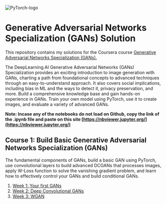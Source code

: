
![PyTorch-logo](https://upload.wikimedia.org/wikipedia/commons/9/96/Pytorch_logo.png)

# Generative Adversarial Networks Specialization (GANs) Solution

This repository contains my solutions for the Coursera course [Generative Adversarial Networks Specialization (GANs).](https://www.coursera.org/specializations/generative-adversarial-networks-gans)  

The DeepLearning.AI Generative Adversarial Networks (GANs) Specialization provides an exciting introduction to image generation with GANs, charting a path from foundational concepts to advanced techniques through an easy-to-understand approach. It also covers social implications, including bias in ML and the ways to detect it, privacy preservation, and more. Build a comprehensive knowledge base and gain hands-on experience in GANs. Train your own model using PyTorch, use it to create images, and evaluate a variety of advanced GANs.  

**Note: Incase any of the notebooks do not load on Github, copy the link of the .ipynb file and paste on this site [https://nbviewer.jupyter.org/](https://nbviewer.jupyter.org/)**

## Course 1: Build Basic Generative Adversarial Networks Specialization (GANs)

The fundamental components of GANs, build a basic GAN using PyTorch, use convolutional layers to build advanced DCGANs that processes images, apply W-Loss function to solve the vanishing gradient problem, and learn how to effectively control your GANs and build conditional GANs.

1. [Week 1: Your first GANs](Course%201/Week%201/Week1%20Your%20First%20GAN.ipynb)
2. [Week 2: Deep Convolutional GANs](Course%201/Week%202/Week2%20Deep%20Convolutional%20GANs.ipynb)
3. [Week 3: WGAN](Course%201/Week%203/Week%203%20WGAN.ipynb)